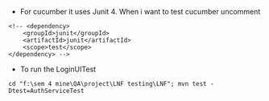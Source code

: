 - For cucumber it uses Junit 4. When i want to test cucumber uncomment

```
<!-- <dependency>
    <groupId>junit</groupId>
    <artifactId>junit</artifactId>
    <scope>test</scope>
</dependency> -->
```

- To run the LoginUITest 
```
cd "f:\sem 4 mine\QA\project\LNF testing\LNF"; mvn test -Dtest=AuthServiceTest
```
